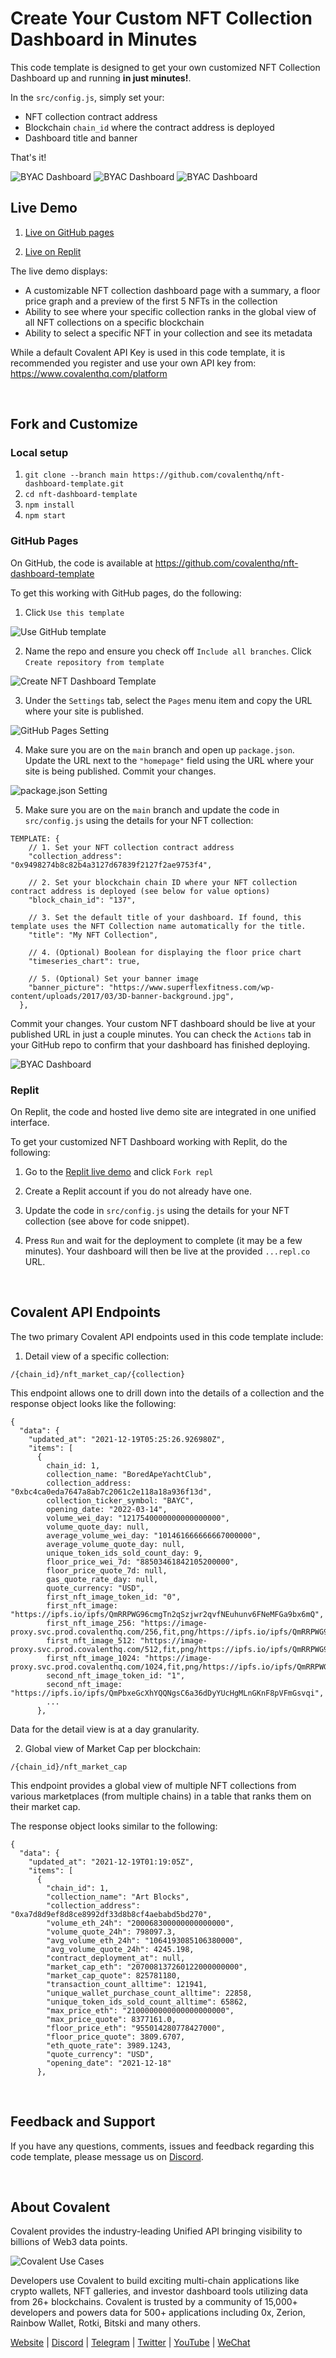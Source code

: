 # Create Your Custom NFT Collection Dashboard in Minutes
This code template is designed to get your own customized NFT Collection Dashboard up and running **in just minutes!**.

In the `src/config.js`, simply set your:
- NFT collection contract address
- Blockchain `chain_id` where the contract address is deployed
- Dashboard title and banner

That's it!

![BYAC Dashboard](./public/byac_dashboard.png)
![BYAC Dashboard](./public/byac_dashboard.png)
![BYAC Dashboard](./public/byac_dashboard.png)


## Live Demo
1. [Live on GitHub pages](https://covalenthq.github.io/nft-dashboard-template/)

2. [Live on Replit](https://replit.com/@Covalent-Templates/NFT-Collection-Dashboard-Template?v=1)

The live demo displays:
* A customizable NFT collection dashboard page with a summary, a floor price graph and a preview of the first 5 NFTs in the collection 
* Ability to see where your specific collection ranks in the global view of all NFT collections on a specific blockchain
* Ability to select a specific NFT in your collection and see its metadata

While a default Covalent API Key is used in this code template, it is recommended you register and use your own API key from: https://www.covalenthq.com/platform

&nbsp;
## Fork and Customize

### Local setup
1. `git clone --branch main https://github.com/covalenthq/nft-dashboard-template.git`
2. `cd nft-dashboard-template`
3. `npm install`
4. `npm start`


### GitHub Pages
On GitHub, the code is available at https://github.com/covalenthq/nft-dashboard-template

To get this working with GitHub pages, do the following:

1. Click `Use this template`

![Use GitHub template](./public/use_template.png)

2. Name the repo and ensure you check off `Include all branches`. Click `Create repository from template`

![Create NFT Dashboard Template](./public/create_nft_dashboard_template_settings.png)

3. Under the `Settings` tab, select the `Pages` menu item and copy the URL where your site is published. 

![GitHub Pages Setting](./public/github_pages_setting.png)

4. Make sure you are on the `main` branch and open up `package.json`. Update the URL next to the `"homepage"` field using the URL where your site is being published. Commit your changes.

![package.json Setting](./public/package_json_setting.png)

5. Make sure you are on the `main` branch and update the code in `src/config.js` using the details for your NFT collection:

```
TEMPLATE: {
    // 1. Set your NFT collection contract address
    "collection_address": "0x9498274b8c82b4a3127d67839f2127f2ae9753f4",

    // 2. Set your blockchain chain ID where your NFT collection contract address is deployed (see below for value options)
    "block_chain_id": "137",

    // 3. Set the default title of your dashboard. If found, this template uses the NFT Collection name automatically for the title.
    "title": "My NFT Collection",

    // 4. (Optional) Boolean for displaying the floor price chart
    "timeseries_chart": true,

    // 5. (Optional) Set your banner image
    "banner_picture": "https://www.superflexfitness.com/wp-content/uploads/2017/03/3D-banner-background.jpg",
  },
```
Commit your changes. Your custom NFT dashboard should be live at your published URL in just a couple minutes. You can check the `Actions` tab in your GitHub repo to confirm that your dashboard has finished deploying. 

![BYAC Dashboard](./public/byac_dashboard.png)

### Replit
On Replit, the code and hosted live demo site are integrated in one unified interface. 

To get your customized NFT Dashboard working with Replit, do the following:

1. Go to the [Replit live demo](https://replit.com/@Covalent-Templates/NFT-Collection-Dashboard-Template?v=1) and click `Fork repl`

2. Create a Replit account if you do not already have one. 

3. Update the code in `src/config.js` using the details for your NFT collection (see above for code snippet).

4. Press `Run` and wait for the deployment to complete (it may be a few minutes). Your dashboard will then be live at the provided `...repl.co` URL. 

&nbsp;
## Covalent API Endpoints
The two primary Covalent API endpoints used in this code template include:

1. Detail view of a specific collection:

`/{chain_id}/nft_market_cap/{collection}`

This endpoint allows one to drill down into the details of a collection and the response object looks like the following:
```
{
  "data": {
    "updated_at": "2021-12-19T05:25:26.926980Z",
    "items": [
      {
        chain_id: 1,
        collection_name: "BoredApeYachtClub",
        collection_address: "0xbc4ca0eda7647a8ab7c2061c2e118a18a936f13d",
        collection_ticker_symbol: "BAYC",
        opening_date: "2022-03-14",
        volume_wei_day: "1217540000000000000000",
        volume_quote_day: null,
        average_volume_wei_day: "101461666666667000000",
        average_volume_quote_day: null,
        unique_token_ids_sold_count_day: 9,
        floor_price_wei_7d: "88503461842105200000",
        floor_price_quote_7d: null,
        gas_quote_rate_day: null,
        quote_currency: "USD",
        first_nft_image_token_id: "0",
        first_nft_image: "https://ipfs.io/ipfs/QmRRPWG96cmgTn2qSzjwr2qvfNEuhunv6FNeMFGa9bx6mQ",
        first_nft_image_256: "https://image-proxy.svc.prod.covalenthq.com/256,fit,png/https://ipfs.io/ipfs/QmRRPWG96cmgTn2qSzjwr2qvfNEuhunv6FNeMFGa9bx6mQ",
        first_nft_image_512: "https://image-proxy.svc.prod.covalenthq.com/512,fit,png/https://ipfs.io/ipfs/QmRRPWG96cmgTn2qSzjwr2qvfNEuhunv6FNeMFGa9bx6mQ",
        first_nft_image_1024: "https://image-proxy.svc.prod.covalenthq.com/1024,fit,png/https://ipfs.io/ipfs/QmRRPWG96cmgTn2qSzjwr2qvfNEuhunv6FNeMFGa9bx6mQ",
        second_nft_image_token_id: "1",
        second_nft_image: "https://ipfs.io/ipfs/QmPbxeGcXhYQQNgsC6a36dDyYUcHgMLnGKnF8pVFmGsvqi",
        ...
      },
```
Data for the detail view is at a day granularity. 


2. Global view of Market Cap per blockchain:

`/{chain_id}/nft_market_cap`

This endpoint provides a global view of multiple NFT collections from various marketplaces (from multiple chains) in a table that ranks them on their market cap.

The response object looks similar to the following:
```
{
  "data": {
    "updated_at": "2021-12-19T01:19:05Z",
    "items": [
      {
        "chain_id": 1,
        "collection_name": "Art Blocks",
        "collection_address": "0xa7d8d9ef8d8ce8992df33d8b8cf4aebabd5bd270",
        "volume_eth_24h": "200068300000000000000",
        "volume_quote_24h": 798097.3,
        "avg_volume_eth_24h": "1064193085106380000",
        "avg_volume_quote_24h": 4245.198,
        "contract_deployment_at": null,
        "market_cap_eth": "207008137260122000000000",
        "market_cap_quote": 825781180,
        "transaction_count_alltime": 121941,
        "unique_wallet_purchase_count_alltime": 22858,
        "unique_token_ids_sold_count_alltime": 65862,
        "max_price_eth": "2100000000000000000000",
        "max_price_quote": 8377161.0,
        "floor_price_eth": "955014280778427000",
        "floor_price_quote": 3809.6707,
        "eth_quote_rate": 3989.1243,
        "quote_currency": "USD",
        "opening_date": "2021-12-18"
      },
```

&nbsp;
## Feedback and Support
If you have any questions, comments, issues and feedback regarding this code template, please message us on [Discord](https://covalenthq.com/discord).

&nbsp;
## About Covalent
Covalent provides the industry-leading Unified API bringing visibility to billions of Web3 data points. 

![Covalent Use Cases](./public/covalent_usecases.png)

Developers use Covalent to build exciting multi-chain applications like crypto wallets, NFT galleries, and investor dashboard tools utilizing data from 26+ blockchains. Covalent is trusted by a community of 15,000+ developers and powers data for 500+ applications including 0x, Zerion, Rainbow Wallet, Rotki, Bitski and many others.

[Website](https://www.covalenthq.com) | [Discord](https://covalenthq.com/discord) | [Telegram](https://t.me/CovalentHQ) | [Twitter](https://twitter.com/covalent_hq) | [YouTube](https://www.youtube.com/channel/UCGn-T9qPiXAx490Wr6WPbOw) | [WeChat](https://mp.weixin.qq.com/s?__biz=MzU0MzY5ODMzMg==&mid=2247483899&idx=1&sn=9c1d4df3acc04bc35c429b244307d3c7&chksm=fb063d08cc71b41e2da96b4747513acf2ab9182babe57c135e4a7d1fef9255eb3b310217835c&token=2144505038&lang=zh_CN#rd)
